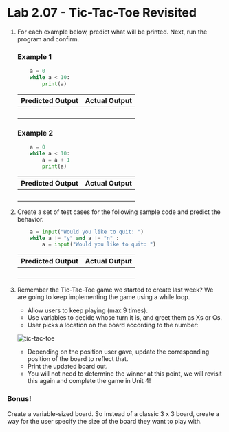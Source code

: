 # Lab 2.07 - Tic-Tac-Toe Revisited

1) For each example below, predict what will be printed. Next, run the program and confirm.

    ### Example 1

    ```python
        a = 0
        while a < 10: 
            print(a)
    ```
    | **Predicted Output** | **Actual Output** |
    | --- | --- |
    |<br> |<br> | 

    ### Example 2

    ```python
        a = 0
        while a < 10: 
            a = a + 1
            print(a)
    ```
    | **Predicted Output** | **Actual Output** |
    | --- | --- |
    |<br> |<br> | 


2. Create a set of test cases for the following sample code and predict the behavior.  

    ```python
        a = input("Would you like to quit: ")
        while a != "y" and a != "n" :
            a = input("Would you like to quit: ")
    ```
    | **Predicted Output** | **Actual Output** |
    | --- | --- |
    |<br> |<br> | 

3) Remember the Tic-Tac-Toe game we started to create last week? We are going to keep implementing the game using a while loop.

    * Allow users to keep playing (max 9 times).
    * Use variables to decide whose turn it is, and greet them as Xs or Os.
    * User picks a location on the board according to the number: 

    ![tic-tac-toe](https://encrypted-tbn3.gstatic.com/images?q=tbn:ANd9GcRrA_MowUM-KZXl1CpkrQhi8W505dM3cxZG1787i9qFz8KefqFkIQ)

    * Depending on the position user gave, update the corresponding position of the board to reflect that.
    * Print the updated board out.
    * You will not need to determine the winner at this point, we will revisit this again and complete the game in Unit 4!

### Bonus! 
Create a variable-sized board. So instead of a classic 3 x 3 board, create a way for the user specify the size of the board they want to play with. 
